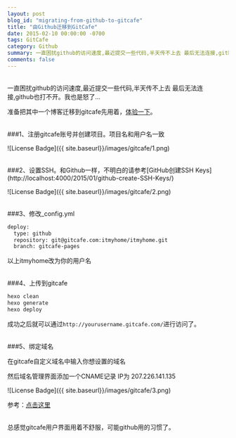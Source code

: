 ```yaml
---
layout: post
blog_id: "migrating-from-github-to-gitcafe"
title: "由Github迁移到GitCafe"
date: 2015-02-10 00:00:00 -0700
tags: GitCafe
category: Github
summary: 一直困扰github的访问速度,最近提交一些代码,半天传不上去 最后无法连接,github也打不开。准备把其中一个博客迁移到gitcafe先用着，体验一下。
comments: false
---
```

</br>
一直困扰github的访问速度,最近提交一些代码,半天传不上去 最后无法连接,github也打不开。我也是怒了...

准备把其中一个博客迁移到gitcafe先用着，[体验一下](http://diary.itmyhome.com/)。

</br>
###1、注册gitcafe账号并创建项目。项目名和用户名一致

![License Badge]({{ site.baseurl}}/images/gitcafe/1.png)

</br>
###2、设置SSH。和Github一样，不明白的请参考[GitHub创建SSH Keys](http://localhost:4000/2015/01/github-create-SSH-Keys/)

![License Badge]({{ site.baseurl}}/images/gitcafe/2.png)

</br>
###3、修改_config.yml

```bash
deploy:
  type: github
  repository: git@gitcafe.com:itmyhome/itmyhome.git
  branch: gitcafe-pages
```

以上itmyhome改为你的用户名

</br>
###4、上传到gitcafe

```bash
hexo clean
hexo generate
hexo deploy
```

成功之后就可以通过`http://yourusername.gitcafe.com/`进行访问了。

</br>
###5、绑定域名

在gitcafe自定义域名中输入你想设置的域名

然后域名管理界面添加一个CNAME记录 IP为 207.226.141.135

![License Badge]({{ site.baseurl}}/images/gitcafe/3.png)

参考：[点击这里](https://gitcafe.com/GitCafe/Help/wiki/Pages-%E7%9B%B8%E5%85%B3%E5%B8%AE%E5%8A%A9)

</br>
总感觉gitcafe用户界面用着不舒服，可能github用的习惯了。


